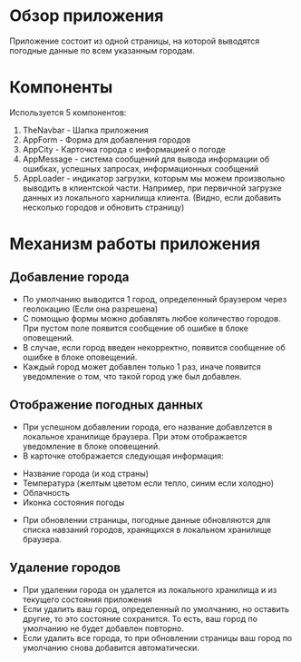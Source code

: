 # Обзор приложения

Приложение состоит из одной страницы, на которой выводятся погодные данные по всем указанным городам.

# Компоненты

Используется 5 компонентов: 
1. TheNavbar - Шапка приложения
2. AppForm - Форма для добавления городов
3. AppCity - Карточка города с информацией о погоде
4. AppMessage - система сообщений для вывода информации об ошибках, успешных запросах, информационных сообщений
5. AppLoader - индикатор загрузки, которым мы можем произвольно выводить в клиентской части. Например, при первичной загрузке данных из локального харнилища клиента. (Видно, если добавить несколько городов и обновить страницу)

# Механизм работы приложения
## Добавление города
* По умолчанию выводится 1 город, определенный браузером через геолокацию (Если она разрешена)
* С помощью формы можно добавлять любое количество городов. При пустом поле появится сообщение об ошибке в блоке оповещений.
* В случае, если город введен некорректно, появится сообщение об ошибке в блоке оповещений.
* Каждый город может добавлен только 1 раз, иначе появится уведомление о том, что такой город уже был добавлен.

## Отображение погодных данных
* При успешном добавлении города, его название добавлzется в локальное хранилище браузера. При этом отображается уведомление в блоке оповещений.
* В карточке отображается следующая информация: 
- Название города (и код страны)
- Температура (желтым цветом если тепло, синим если холодно)
- Облачность 
- Иконка состояния погоды
* При обновлении страницы, погодные данные обновляются для списка навзаний городов, хранящихся в локальном хранилище браузера.

## Удаление городов
* При удалении города он удалется из локального хранилища и из текущего состояния приложения
* Если удалить ваш город, определенный по умолчанию, но оставить другие, то это состояние сохранится. То есть, ваш город по умолчанию не будет добавлен повторно.
* Если удалить все города, то при обновлении страницы ваш город по умолчанию снова добавится автоматически.

